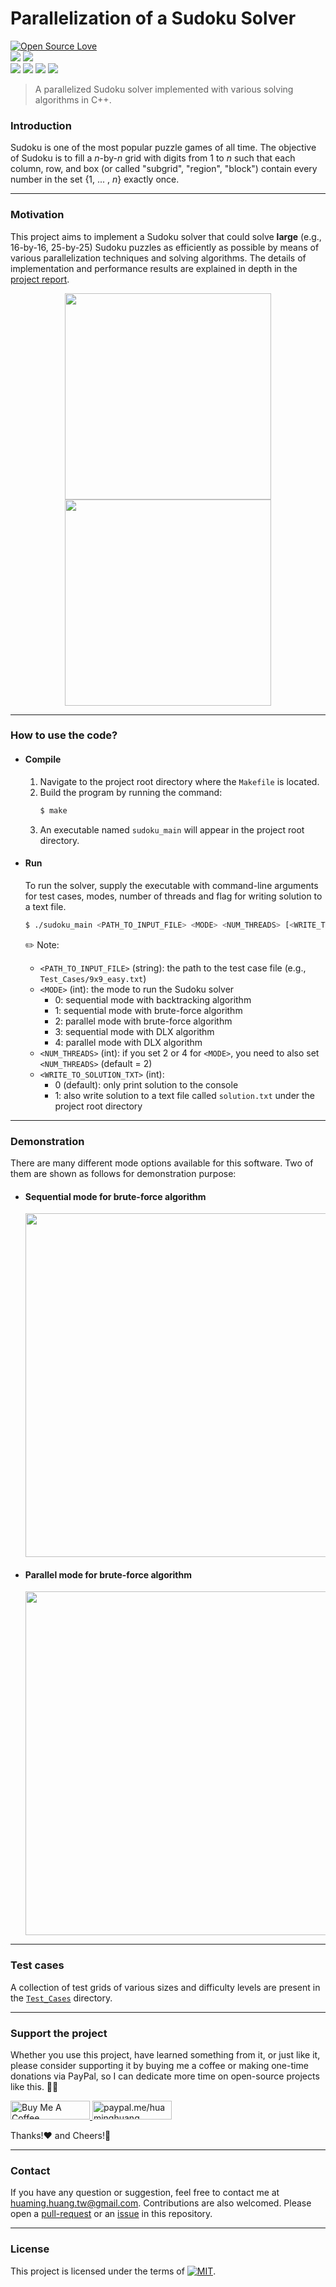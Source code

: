 Parallelization of a Sudoku Solver
==================================

<p align="left">
<a href="https://github.com/huaminghuangtw/Parallel-Sudoku-Solver"><img src="https://badges.frapsoft.com/os/v3/open-source.svg?v=103" alt="Open Source Love"></a><br/>
<a href="https://github.com/huaminghuangtw/Parallel-Sudoku-Solver/releases"><img src="https://img.shields.io/github/v/release/huaminghuangtw/Parallel-Sudoku-Solver.svg?display_name=tag&style=plastic&color=lightgrey"></a>
<a href="https://github.com/huaminghuangtw/Parallel-Sudoku-Solver/tags"><img src="https://img.shields.io/github/v/tag/huaminghuangtw/Parallel-Sudoku-Solver.svg?style=plastic&color=lightgrey"></a><br/> 
<a href="https://github.com/huaminghuangtw/Parallel-Sudoku-Solver/stargazers"><img src="https://img.shields.io/github/stars/huaminghuangtw/Parallel-Sudoku-Solver.svg?style=social"></a>
<a href="https://github.com/huaminghuangtw/Parallel-Sudoku-Solver/fork"><img src="https://img.shields.io/github/forks/huaminghuangtw/Parallel-Sudoku-Solver.svg?style=social"></a>
<a href="https://github.com/huaminghuangtw/Parallel-Sudoku-Solver/issues"><img src="https://img.shields.io/github/issues/huaminghuangtw/Parallel-Sudoku-Solver.svg?style=social&logo=github"></a>
<a href="https://github.com/huaminghuangtw/Parallel-Sudoku-Solver/pulls"><img src="https://img.shields.io/github/issues-pr/huaminghuangtw/Parallel-Sudoku-Solver.svg?style=social&logo=github"></a>
</p>

> A parallelized Sudoku solver implemented with various solving algorithms in C++.

### Introduction
Sudoku is one of the most popular puzzle games of all time.
The objective of Sudoku is to fill a _n_-by-_n_ grid with digits from 1 to _n_ such that each column, row, and box (or called "subgrid", "region", "block") contain every number in the set {1, ... , _n_} exactly once.

---

### Motivation
This project aims to implement a Sudoku solver that could solve **large** (e.g., 16-by-16, 25-by-25) Sudoku puzzles as efficiently as possible by means of various parallelization techniques and solving algorithms.
The details of implementation and performance results are explained in depth in the [project report](./Project_Report.pdf).

<p align="center">
    <img src="https://user-images.githubusercontent.com/43208378/148445526-7676376d-6784-439f-8940-b34b0be8955c.png" width=330/>
    <img src="https://user-images.githubusercontent.com/43208378/148445610-c2106f5f-3ce0-4126-b484-74897ab1b38a.png" width=330/>
</p>

---

### How to use the code?
* #### Compile
    1. Navigate to the project root directory where the `Makefile` is located.
    2. Build the program by running the command:
        ```bash
        $ make
        ```
    3. An executable named `sudoku_main` will appear in the project root directory. 

* #### Run
    To run the solver, supply the executable with command-line arguments for test cases, modes, number of threads and flag for writing solution to a text file.
    ```bash
    $ ./sudoku_main <PATH_TO_INPUT_FILE> <MODE> <NUM_THREADS> [<WRITE_TO_SOLUTION_TXT>]
    ```
    ✏️ Note:
    - `<PATH_TO_INPUT_FILE>` (string): the path to the test case file (e.g., `Test_Cases/9x9_easy.txt`)
    - `<MODE>` (int): the mode to run the Sudoku solver
        + 0: sequential mode with backtracking algorithm
        + 1: sequential mode with brute-force algorithm
        + 2: parallel mode with brute-force algorithm
        + 3: sequential mode with DLX algorithm
        + 4: parallel mode with DLX algorithm
    - `<NUM_THREADS>` (int): if you set 2 or 4 for `<MODE>`, you need to also set `<NUM_THREADS>` (default = 2)
    - `<WRITE_TO_SOLUTION_TXT>` (int):
        + 0 (default): only print solution to the console 
        + 1: also write solution to a text file called `solution.txt` under the project root directory

---

### Demonstration
There are many different mode options available for this software. Two of them are shown as follows for demonstration purpose:

- #### Sequential mode for brute-force algorithm
    <img width="550" src="https://user-images.githubusercontent.com/43208378/130022178-134a3fd0-ce45-4f8c-b47a-276b759686e2.png">

- #### Parallel mode for brute-force algorithm
    <img width="550" src="https://user-images.githubusercontent.com/43208378/130022182-b1feaf52-36dc-4ae7-81fe-2466ea752575.png">

---

### Test cases
A collection of test grids of various sizes and difficulty levels are present in the [`Test_Cases`](./Test_Cases) directory.

---

### Support the project
Whether you use this project, have learned something from it, or just like it, please consider supporting it by buying me a coffee or making one-time donations via PayPal, so I can dedicate more time on open-source projects like this. 💪🙃

<a href="https://www.buymeacoffee.com/huaming.huang" target="_blank">
    <img src="https://cdn.buymeacoffee.com/buttons/default-orange.png" alt="Buy Me A Coffee" height="30" width="127" />
</a>
<a href="https://www.paypal.me/huaminghuang" target="_blank">
    <img src="https://ionicabizau.github.io/badges/paypal.svg" alt="paypal.me/huaminghuang" height="30" width="127" />
</a>

Thanks!:heart: and Cheers!:beers:

---

### Contact
If you have any question or suggestion, feel free to contact me at huaming.huang.tw@gmail.com. Contributions are also welcomed. Please open a [pull-request](https://github.com/huaminghuangtw/Parallel-Sudoku-Solver/compare) or an [issue](https://github.com/hmhuang0501/Parallel-Sudoku-Solver/issues/new) in this repository.

---

### License

This project is licensed under the terms of [![MIT](https://img.shields.io/github/license/huaminghuangtw/Parallel-Sudoku-Solver.svg?style=flat-square&color=black)](./LICENSE).
